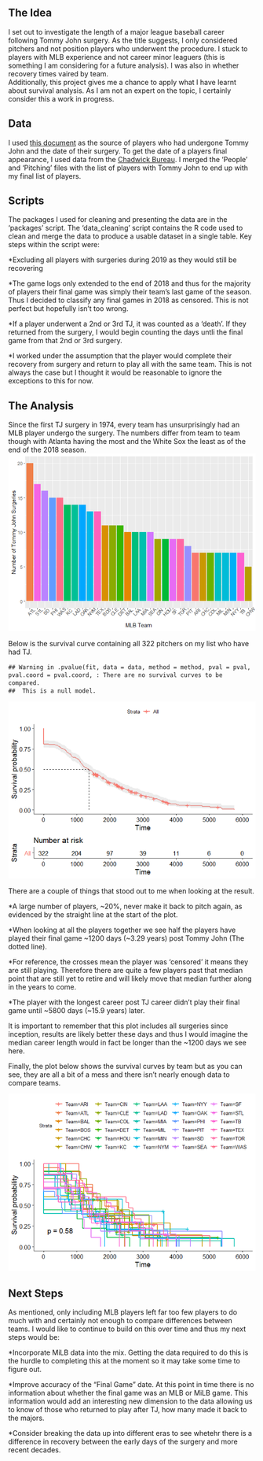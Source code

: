 The Idea
--------

I set out to investigate the length of a major league baseball career
following Tommy John surgery. As the title suggests, I only considered
pitchers and not position players who underwent the procedure. I stuck
to players with MLB experience and not career minor leaguers (this is
something I am considering for a future analysis). I was also in whether
recovery times vaired by team.  
Additionally, this project gives me a chance to apply what I have learnt
about survival analysis. As I am not an expert on the topic, I certainly
consider this a work in progress.

Data
----

I used [this
document](https://docs.google.com/spreadsheets/d/1gQujXQQGOVNaiuwSN680Hq-FDVsCwvN-3AazykOBON0/edit#gid=0)
as the source of players who had undergone Tommy John and the date of
their surgery. To get the date of a players final appearance, I used
data from the [Chadwick
Bureau](https://github.com/chadwickbureau/baseballdatabank). I merged
the ‘People’ and ‘Pitching’ files with the list of players with Tommy
John to end up with my final list of players.

Scripts
-------

The packages I used for cleaning and presenting the data are in the
‘packages’ script. The ‘data\_cleaning’ script contains the R code used
to clean and merge the data to produce a usable dataset in a single
table. Key steps within the script were:

\*Excluding all players with surgeries during 2019 as they would still
be recovering

\*The game logs only extended to the end of 2018 and thus for the
majority of players their final game was simply their team’s last game
of the season. Thus I decided to classify any final games in 2018 as
censored. This is not perfect but hopefully isn’t too wrong.

\*If a player underwent a 2nd or 3rd TJ, it was counted as a ‘death’. If
they returned from the surgery, I would begin counting the days untli
the final game from that 2nd or 3rd surgery.

\*I worked under the assumption that the player would complete their
recovery from surgery and return to play all with the same team. This is
not always the case but I thought it would be reasonable to ignore the
exceptions to this for now.

The Analysis
------------

Since the first TJ surgery in 1974, every team has unsurprisingly had an
MLB player undergo the surgery. The numbers differ from team to team
though with Atlanta having the most and the White Sox the least as of
the end of the 2018 season.
![](README_files/figure-markdown_github/unnamed-chunk-1-1.png)

Below is the survival curve containing all 322 pitchers on my list who
have had TJ.

    ## Warning in .pvalue(fit, data = data, method = method, pval = pval, pval.coord = pval.coord, : There are no survival curves to be compared. 
    ##  This is a null model.

![](README_files/figure-markdown_github/unnamed-chunk-2-1.png)

There are a couple of things that stood out to me when looking at the
result.

\*A large number of players, \~20%, never make it back to pitch again,
as evidenced by the straight line at the start of the plot.

\*When looking at all the players together we see half the players have
played their final game \~1200 days (\~3.29 years) post Tommy John (The
dotted line).

\*For reference, the crosses mean the player was ‘censored’ it means
they are still playing. Therefore there are quite a few players past
that median point that are still yet to retire and will likely move that
median further along in the years to come.

\*The player with the longest career post TJ career didn’t play their
final game until \~5800 days (\~15.9 years) later.

It is important to remember that this plot includes all surgeries since
inception, results are likely better these days and thus I would imagine
the median career length would in fact be longer than the \~1200 days we
see here.

Finally, the plot below shows the survival curves by team but as you can
see, they are all a bit of a mess and there isn’t nearly enough data to
compare teams.

![](README_files/figure-markdown_github/unnamed-chunk-3-1.png)

Next Steps
----------

As mentioned, only including MLB players left far too few players to do
much with and certainly not enough to compare differences between teams.
I would like to continue to build on this over time and thus my next
steps would be:

\*Incorporate MiLB data into the mix. Getting the data required to do
this is the hurdle to completing this at the moment so it may take some
time to figure out.

\*Improve accuracy of the “Final Game” date. At this point in time there
is no information about whether the final game was an MLB or MiLB game.
This information would add an interesting new dimension to the data
allowing us to know of those who returned to play after TJ, how many
made it back to the majors.

\*Consider breaking the data up into different eras to see whetehr there
is a difference in recovery between the early days of the surgery and
more recent decades.
